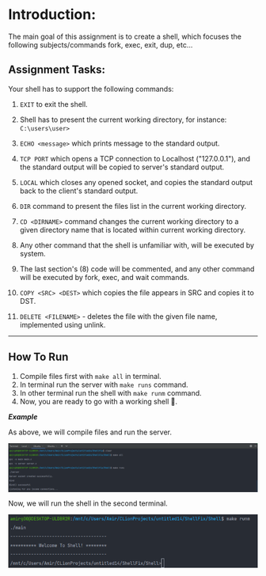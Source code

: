 
# Introduction:
The main goal of this assignment is to create a shell, which
focuses the following subjects/commands fork, exec, exit, dup, etc...

## Assignment Tasks:

Your shell has to support the following commands:

1. ```EXIT``` to exit the shell.


2. Shell has to present the current working directory,
   for instance: ```C:\users\user>```


3. ```ECHO <message>``` which prints message to the standard output.


4. ```TCP PORT``` which opens a TCP connection to Localhost ("127.0.0.1"),
   and the standard output will be copied to server's standard output.


5. ```LOCAL``` which closes any opened socket, and copies the standard output
   back to the client's standard output.


6. ```DIR``` command to present the files list in the current working directory.


7. ```CD <DIRNAME>``` command changes the current working directory to a given 
   directory name that is located within current working directory.


8. Any other command that the shell is unfamiliar with, will be executed by
   system. 


9. The last section's (8) code will be commented, and any other
   command will be executed by fork, exec, and wait commands.

   
10. ```COPY <SRC> <DEST>``` which copies the file appears in SRC
    and copies it to DST.


11. ```DELETE <FILENAME>``` - deletes the file with the given file name, 
    implemented using unlink. 


-----------
##  How To Run
1. Compile files first with ```make all``` in terminal.
2. In terminal run the server with ```make runs``` command.
3. In other terminal run the shell with ```make runm``` command.
4. Now, you are ready to go with a working shell 🙂.

***Example***

As above, we will compile files and run the server.

<p align="center">
<img align="center" src="Pics/shell_runServer.png" />
</p>

Now, we will run the shell in the second terminal.

<p align="center">
<img align="center" src="Pics/shell_runMain.png" />
</p>
